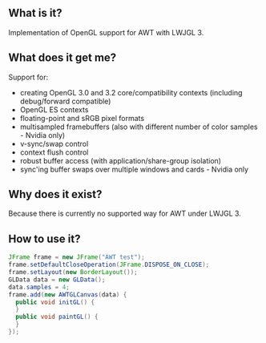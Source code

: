 ## What is it?

Implementation of OpenGL support for AWT with LWJGL 3.

## What does it get me?

Support for:
- creating OpenGL 3.0 and 3.2 core/compatibility contexts (including debug/forward compatible)
- OpenGL ES contexts
- floating-point and sRGB pixel formats
- multisampled framebuffers (also with different number of color samples - Nvidia only)
- v-sync/swap control
- context flush control
- robust buffer access (with application/share-group isolation)
- sync'ing buffer swaps over multiple windows and cards - Nvidia only

## Why does it exist?

Because there is currently no supported way for AWT under LWJGL 3.

## How to use it?

```Java
JFrame frame = new JFrame("AWT test");
frame.setDefaultCloseOperation(JFrame.DISPOSE_ON_CLOSE);
frame.setLayout(new BorderLayout());
GLData data = new GLData();
data.samples = 4;
frame.add(new AWTGLCanvas(data) {
  public void initGL() {
  }
  public void paintGL() {
  }
});
```
